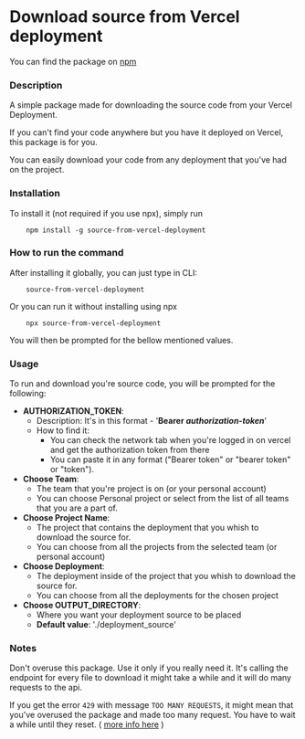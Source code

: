 # Download source from Vercel deployment
You can find the package on [npm](https://www.npmjs.com/package/source-from-vercel-deployment)

### Description

A simple package made for downloading the source code from your Vercel Deployment.

If you can't find your code anywhere but you have it deployed on Vercel,
this package is for you.

You can easily download your code from any deployment that you've had on the project.

### Installation


To install it (not required if you use npx), simply run
```
    npm install -g source-from-vercel-deployment
```

### How to run the command

After installing it globally, you can just type in CLI:
```
    source-from-vercel-deployment
```

Or you can run it without installing using npx
```
    npx source-from-vercel-deployment
```

You will then be prompted for the bellow mentioned values.

### Usage

To run and download you're source code, you will be prompted for the following:

* __AUTHORIZATION_TOKEN__:
  * Description: It's in this format - '__Bearer _authorization-token___'
  * How to find it:
    * You can check the network tab when you're logged in on vercel and get the authorization token from there
    * You can paste it in any format ("Bearer token" or "bearer token" or "token").
* __Choose Team__:
  * The team that you're project is on (or your personal account)
  * You can choose Personal project or select from the list of all teams that you are a part of.
* __Choose Project Name__:
  * The project that contains the deployment that you whish to download the source for.
  * You can choose from all the projects from the selected team (or personal account)
* __Choose Deployment__:
  * The deployment inside of the project that you whish to download the source for.
  * You can choose from all the deployments for the chosen project
* __Choose OUTPUT_DIRECTORY__:
  * Where you want your deployment source to be placed
  * __Default value__: './deployment_source'


### Notes

Don't overuse this package. Use it only if you really need it. It's calling the endpoint for every file to download it might take a while and it will do many requests to the api.

If you get the error ```429``` with message ```TOO MANY REQUESTS```, it might mean that you've overused the package and made too many request. You have to wait a while until they reset.
( [more info here](https://vercel.com/docs/platform/limits#deployments-per-day-(free)) )